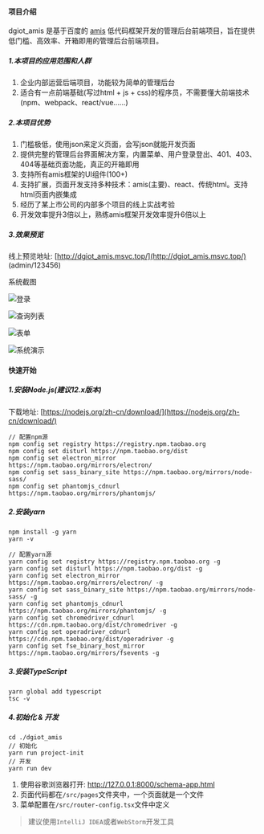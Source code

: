 #### 项目介绍

dgiot_amis 是基于百度的 [amis](https://github.com/baidu/amis) 低代码框架开发的管理后台前端项目，旨在提供低门槛、高效率、开箱即用的管理后台前端项目。

##### 1.本项目的应用范围和人群
1. 企业内部运营后端项目，功能较为简单的管理后台
1. 适合有一点前端基础(写过html + js + css)的程序员，不需要懂大前端技术(npm、webpack、react/vue......)

##### 2.本项目优势
1. 门槛极低，使用json来定义页面，会写json就能开发页面
1. 提供完整的管理后台界面解决方案，内置菜单、用户登录登出、401、403、404等基础页面功能，真正的开箱即用
1. 支持所有amis框架的UI组件(100+)
1. 支持扩展，页面开发支持多种技术：amis(主要)、react、传统html。支持html页面内嵌集成
1. 经历了某上市公司的内部多个项目的线上实战考验
1. 开发效率提升3倍以上，熟练amis框架开发效率提升6倍以上

##### 3.效果预览

线上预览地址: [http://dgiot_amis.msvc.top/](http://dgiot_amis.msvc.top/) (admin/123456)

系统截图

![登录](https://cdn-static-resources.oss-cn-hangzhou.aliyuncs.com/amis-admin/screenshot/login.png)

![查询列表](https://cdn-static-resources.oss-cn-hangzhou.aliyuncs.com/amis-admin/screenshot/curd.png)

![表单](https://cdn-static-resources.oss-cn-hangzhou.aliyuncs.com/amis-admin/screenshot/detail-form.png)

![系统演示](https://cdn-static-resources.oss-cn-hangzhou.aliyuncs.com/amis-admin/screenshot/%E7%B3%BB%E7%BB%9F%E6%BC%94%E7%A4%BA.gif)
#### 快速开始

##### 1.安装Node.js(建议12.x版本)

下载地址: [https://nodejs.org/zh-cn/download/](https://nodejs.org/zh-cn/download/)

```shell
// 配置npm源
npm config set registry https://registry.npm.taobao.org
npm config set disturl https://npm.taobao.org/dist
npm config set electron_mirror https://npm.taobao.org/mirrors/electron/
npm config set sass_binary_site https://npm.taobao.org/mirrors/node-sass/
npm config set phantomjs_cdnurl https://npm.taobao.org/mirrors/phantomjs/
```

##### 2.安装yarn

```shell
npm install -g yarn
yarn -v
```

```shell
// 配置yarn源
yarn config set registry https://registry.npm.taobao.org -g
yarn config set disturl https://npm.taobao.org/dist -g
yarn config set electron_mirror https://npm.taobao.org/mirrors/electron/ -g
yarn config set sass_binary_site https://npm.taobao.org/mirrors/node-sass/ -g
yarn config set phantomjs_cdnurl https://npm.taobao.org/mirrors/phantomjs/ -g
yarn config set chromedriver_cdnurl https://cdn.npm.taobao.org/dist/chromedriver -g
yarn config set operadriver_cdnurl https://cdn.npm.taobao.org/dist/operadriver -g
yarn config set fse_binary_host_mirror https://npm.taobao.org/mirrors/fsevents -g
```

##### 3.安装TypeScript

```shell
yarn global add typescript
tsc -v
```

##### 4.初始化 & 开发

```shell
cd ./dgiot_amis
// 初始化
yarn run project-init
// 开发
yarn run dev
```

1. 使用谷歌浏览器打开: http://127.0.0.1:8000/schema-app.html
2. 页面代码都在`/src/pages`文件夹中，一个页面就是一个文件
3. 菜单配置在`/src/router-config.tsx`文件中定义


> 建议使用`IntelliJ IDEA`或者`WebStorm`开发工具
